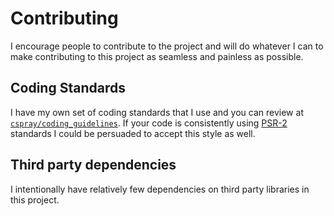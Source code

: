 # Contributing

I encourage people to contribute to the project and will do whatever I can to make contributing to this project as seamless and painless as possible.

 ## Coding Standards

 I have my own set of coding standards that I use and you can review at [`cspray/coding_guidelines`](http://github.com/cspray/coding_guidelines). If your code is consistently using [PSR-2](https://github.com/php-fig/fig-standards/blob/master/accepted/PSR-2-coding-style-guide.md) standards I could be persuaded to accept this style as well.

## Third party dependencies

I intentionally have relatively few dependencies on third party libraries in this project.
